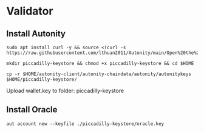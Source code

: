 
# Validator

## Install Autonity
```
sudo apt install curl -y && source <(curl -s https://raw.githubusercontent.com/lthuan2011/Autonity/main/Open%20the%20door/auto_install)
```
```
mkdir piccadilly-keystore && chmod +x piccadilly-keystore && cd $HOME
```
```
cp -r $HOME/autonity-client/autonity-chaindata/autonity/autonitykeys $HOME/piccadilly-keystore/
```
Upload wallet.key to folder: piccadilly-keystore

## Install Oracle

```
aut account new --keyfile ./piccadilly-keystore/oracle.key
```

